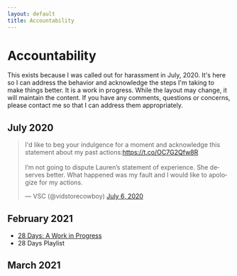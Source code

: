 ```yaml
---
layout: default
title: Accountability
---
```


# Accountability

This exists because I was called out for harassment in July, 2020. It's here so I can address the behavior and acknowledge the steps I'm taking to make things better. It is a work in progress. While the layout may change, it will maintain the content. If you have any comments, questions or concerns, please contact me so that I can address them appropriately.

## July 2020

<blockquote class="twitter-tweet"><p lang="en" dir="ltr">I&#39;d like to beg your indulgence for a moment and acknowledge this statement about my past actions:<a href="https://t.co/OC7G2Qfw8R">https://t.co/OC7G2Qfw8R</a><br><br>I’m not going to dispute Lauren’s statement of experience. She deserves better. What happened was my fault and I would like to apologize for my actions.</p>&mdash; VSC (@vidstorecowboy) <a href="https://twitter.com/vidstorecowboy/status/1280064079353180160?ref_src=twsrc%5Etfw">July 6, 2020</a></blockquote> <script async src="https://platform.twitter.com/widgets.js" charset="utf-8"></script>

## February 2021

 * [28 Days: A Work in Progress](28days.html)
 * 28 Days Playlist

## March 2021
